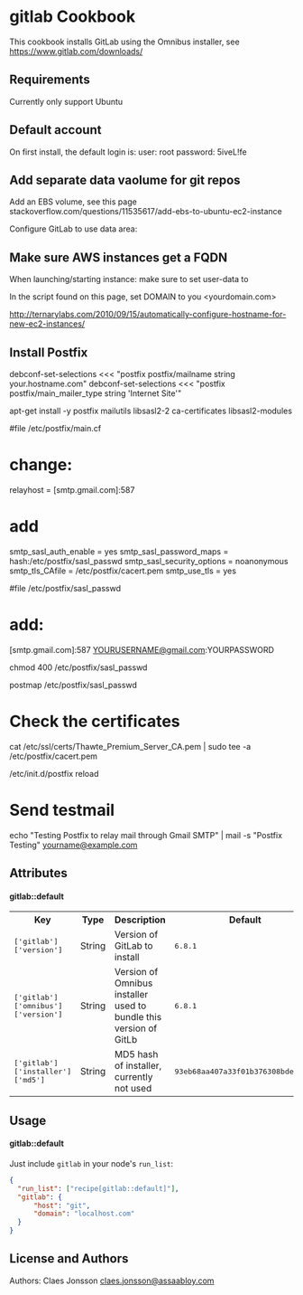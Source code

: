 gitlab Cookbook
===============
This cookbook installs GitLab using the Omnibus installer, see <a href="https://www.gitlab.com/downloads/">https://www.gitlab.com/downloads/</a>

Requirements
------------
Currently only support Ubuntu

Default account
---------------
On first install, the default login is:
user: root
password: 5iveL!fe


Add separate data vaolume for git repos
---------------------------------------

Add an EBS volume, see this page
stackoverflow.com/questions/11535617/add-ebs-to-ubuntu-ec2-instance

Configure GitLab to use data area:




Make sure AWS instances get a FQDN
----------------------------------

When launching/starting instance: make sure to set user-data to <hostname>

In the script found on this page, set DOMAIN to you <yourdomain.com>

http://ternarylabs.com/2010/09/15/automatically-configure-hostname-for-new-ec2-instances/


Install Postfix
---------------

debconf-set-selections <<< "postfix postfix/mailname string your.hostname.com"
debconf-set-selections <<< "postfix postfix/main_mailer_type string 'Internet Site'"

apt-get install -y postfix mailutils libsasl2-2 ca-certificates libsasl2-modules


#file /etc/postfix/main.cf

# change:
relayhost = [smtp.gmail.com]:587
# add
smtp_sasl_auth_enable = yes
smtp_sasl_password_maps = hash:/etc/postfix/sasl_passwd
smtp_sasl_security_options = noanonymous
smtp_tls_CAfile = /etc/postfix/cacert.pem
smtp_use_tls = yes


#file /etc/postfix/sasl_passwd

# add:
[smtp.gmail.com]:587  YOURUSERNAME@gmail.com:YOURPASSWORD

chmod 400 /etc/postfix/sasl_passwd

postmap /etc/postfix/sasl_passwd


# Check the certificates

cat /etc/ssl/certs/Thawte_Premium_Server_CA.pem | sudo tee -a /etc/postfix/cacert.pem


/etc/init.d/postfix reload

# Send testmail

echo "Testing Postfix to relay mail through Gmail SMTP" | mail -s "Postfix Testing" yourname@example.com


Attributes
----------
#### gitlab::default
<table>
  <tr>
    <th>Key</th>
    <th>Type</th>
    <th>Description</th>
    <th>Default</th>
  </tr>
  <tr>
    <td><tt>['gitlab']['version']</tt></td>
    <td>String</td>
    <td>Version of GitLab to install</td>
    <td><tt>6.8.1</tt></td>
  </tr>
  <tr>
    <td><tt>['gitlab']['omnibus']['version']</tt></td>
    <td>String</td>
    <td>Version of Omnibus installer used to bundle this version of GitLb</td>
    <td><tt>6.8.1</tt></td>
  </tr>
  <tr>
    <td><tt>['gitlab']['installer']['md5']</tt></td>
    <td>String</td>
    <td>MD5 hash of installer, currently not used</td>
    <td><tt>93eb68aa407a33f01b376308bde0b465</tt></td>
  </tr>
</table>

Usage
-----
#### gitlab::default
Just include `gitlab` in your node's `run_list`:

```json
{
  "run_list": ["recipe[gitlab::default]"],
  "gitlab": {
      "host": "git",
      "domain": "localhost.com"
  }
}
```

License and Authors
-------------------
Authors: Claes Jonsson claes.jonsson@assaabloy.com
